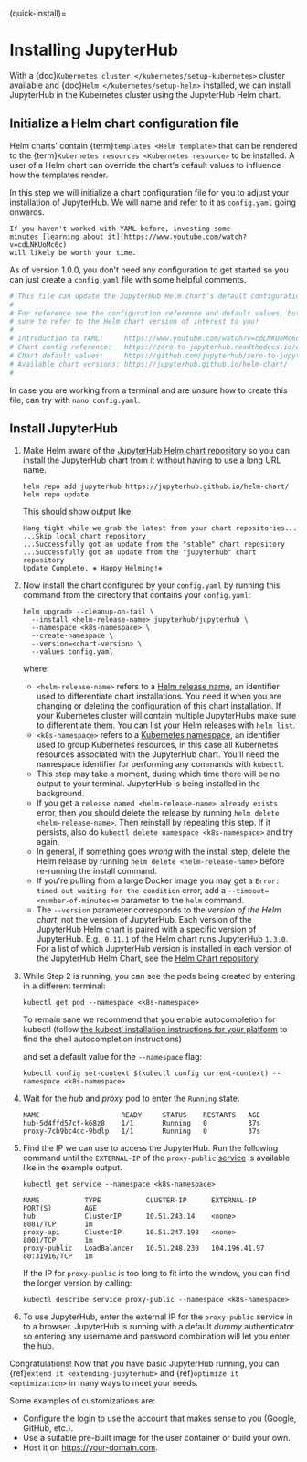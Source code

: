 (quick-install)=

# Installing JupyterHub

With a {doc}`Kubernetes cluster </kubernetes/setup-kubernetes>` cluster
available and {doc}`Helm </kubernetes/setup-helm>` installed, we can install
JupyterHub in the Kubernetes cluster using the JupyterHub Helm chart.

## Initialize a Helm chart configuration file

Helm charts' contain {term}`templates <Helm template>` that can be rendered to
the {term}`Kubernetes resources <Kubernetes resource>` to be installed. A user
of a Helm chart can override the chart's default values to influence how the
templates render.

In this step we will initialize a chart configuration file for you to adjust
your installation of JupyterHub. We will name and refer to it as `config.yaml`
going onwards.

```{admonition} Introduction to YAML
If you haven't worked with YAML before, investing some
minutes [learning about it](https://www.youtube.com/watch?v=cdLNKUoMc6c)
will likely be worth your time.
```

As of version 1.0.0, you don't need any configuration to get started so you can
just create a `config.yaml` file with some helpful comments.

```yaml
# This file can update the JupyterHub Helm chart's default configuration values.
#
# For reference see the configuration reference and default values, but make
# sure to refer to the Helm chart version of interest to you!
#
# Introduction to YAML:     https://www.youtube.com/watch?v=cdLNKUoMc6c
# Chart config reference:   https://zero-to-jupyterhub.readthedocs.io/en/stable/resources/reference.html
# Chart default values:     https://github.com/jupyterhub/zero-to-jupyterhub-k8s/blob/HEAD/jupyterhub/values.yaml
# Available chart versions: https://jupyterhub.github.io/helm-chart/
#
```

In case you are working from a terminal and are unsure how to create this file,
can try with `nano config.yaml`.

## Install JupyterHub

1. Make Helm aware of the [JupyterHub Helm chart repository](https://jupyterhub.github.io/helm-chart/) so you can install the
   JupyterHub chart from it without having to use a long URL name.

   ```
   helm repo add jupyterhub https://jupyterhub.github.io/helm-chart/
   helm repo update
   ```

   This should show output like:

   ```
   Hang tight while we grab the latest from your chart repositories...
   ...Skip local chart repository
   ...Successfully got an update from the "stable" chart repository
   ...Successfully got an update from the "jupyterhub" chart repository
   Update Complete. ⎈ Happy Helming!⎈
   ```

2. Now install the chart configured by your `config.yaml` by running this
   command from the directory that contains your `config.yaml`:

   ```
   helm upgrade --cleanup-on-fail \
     --install <helm-release-name> jupyterhub/jupyterhub \
     --namespace <k8s-namespace> \
     --create-namespace \
     --version=<chart-version> \
     --values config.yaml
   ```

   where:

   - `<helm-release-name>` refers to a [Helm release name](https://helm.sh/docs/glossary/#release), an identifier used to
     differentiate chart installations. You need it when you are changing or
     deleting the configuration of this chart installation. If your Kubernetes
     cluster will contain multiple JupyterHubs make sure to differentiate them.
     You can list your Helm releases with `helm list`.
   - `<k8s-namespace>` refers to a [Kubernetes namespace](https://kubernetes.io/docs/concepts/overview/working-with-objects/namespaces/),
     an identifier used to group Kubernetes resources, in this case all
     Kubernetes resources associated with the JupyterHub chart. You'll need the
     namespace identifier for performing any commands with `kubectl`.
   - This step may take a moment, during which time there will be no output
     to your terminal. JupyterHub is being installed in the background.
   - If you get a `release named <helm-release-name> already exists` error, then
     you should delete the release by running `helm delete <helm-release-name>`.
     Then reinstall by repeating this step. If it persists, also do `kubectl delete namespace <k8s-namespace>` and try again.
   - In general, if something goes _wrong_ with the install step, delete the
     Helm release by running `helm delete <helm-release-name>`
     before re-running the install command.
   - If you're pulling from a large Docker image you may get a
     `Error: timed out waiting for the condition` error, add a
     `--timeout=<number-of-minutes>m` parameter to the `helm` command.
   - The `--version` parameter corresponds to the _version of the Helm
     chart_, not the version of JupyterHub. Each version of the JupyterHub
     Helm chart is paired with a specific version of JupyterHub. E.g.,
     `0.11.1` of the Helm chart runs JupyterHub `1.3.0`.
     For a list of which JupyterHub version is installed in each version
     of the JupyterHub Helm Chart, see the [Helm Chart repository](https://jupyterhub.github.io/helm-chart/).

3. While Step 2 is running, you can see the pods being created by entering in
   a different terminal:

   ```
   kubectl get pod --namespace <k8s-namespace>
   ```

   To remain sane we recommend that you enable autocompletion for kubectl
   (follow [the kubectl installation instructions for your platform](https://kubernetes.io/docs/tasks/tools/#kubectl)
   to find the shell autocompletion instructions)

   and set a default value for the `--namespace` flag:

   ```
   kubectl config set-context $(kubectl config current-context) --namespace <k8s-namespace>
   ```

4. Wait for the _hub_ and _proxy_ pod to enter the `Running` state.

   ```
   NAME                    READY     STATUS    RESTARTS   AGE
   hub-5d4ffd57cf-k68z8    1/1       Running   0          37s
   proxy-7cb9bc4cc-9bdlp   1/1       Running   0          37s
   ```

5. Find the IP we can use to access the JupyterHub. Run the following command
   until the `EXTERNAL-IP` of the `proxy-public` [service](https://kubernetes.io/docs/concepts/services-networking/service/) is
   available like in the example output.

   ```
   kubectl get service --namespace <k8s-namespace>
   ```

   ```
   NAME           TYPE           CLUSTER-IP      EXTERNAL-IP     PORT(S)        AGE
   hub            ClusterIP      10.51.243.14    <none>          8081/TCP       1m
   proxy-api      ClusterIP      10.51.247.198   <none>          8001/TCP       1m
   proxy-public   LoadBalancer   10.51.248.230   104.196.41.97   80:31916/TCP   1m
   ```

   If the IP for `proxy-public` is too long to fit into the window, you
   can find the longer version by calling:

   ```
   kubectl describe service proxy-public --namespace <k8s-namespace>
   ```

6. To use JupyterHub, enter the external IP for the `proxy-public` service in
   to a browser. JupyterHub is running with a default _dummy_ authenticator so
   entering any username and password combination will let you enter the hub.

Congratulations! Now that you have basic JupyterHub running, you can {ref}`extend it <extending-jupyterhub>` and {ref}`optimize it <optimization>` in many
ways to meet your needs.

Some examples of customizations are:

- Configure the login to use the account that makes sense to you (Google, GitHub, etc.).
- Use a suitable pre-built image for the user container or build your own.
- Host it on <https://your-domain.com>.
